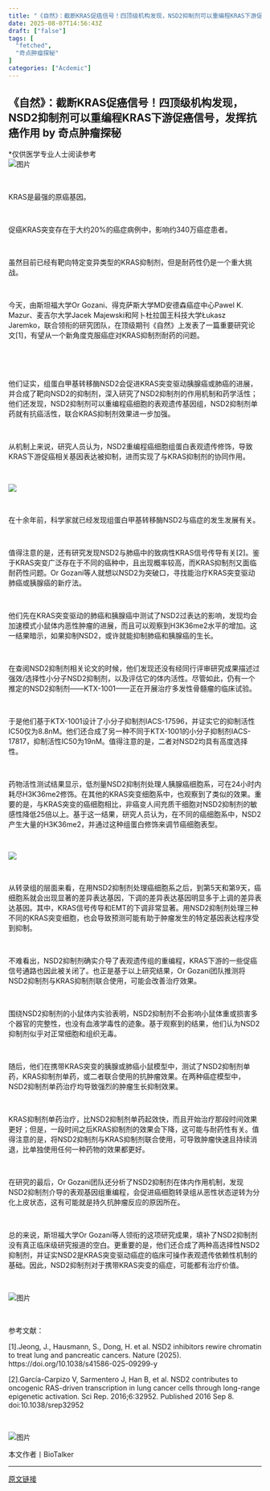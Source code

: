 ```yaml
---
title: "《自然》：截断KRAS促癌信号！四顶级机构发现，NSD2抑制剂可以重编程KRAS下游促癌信号，发挥抗癌作用"
date: 2025-08-07T14:56:43Z
draft: ["false"]
tags: [
  "fetched",
  "奇点肿瘤探秘"
]
categories: ["Acdemic"]
---
```

《自然》：截断KRAS促癌信号！四顶级机构发现，NSD2抑制剂可以重编程KRAS下游促癌信号，发挥抗癌作用 by 奇点肿瘤探秘
------
<div><section><section><section><section data-pm-slice="0 0 []"><span data-pm-slice="0 0 []"><span leaf="">*仅供医学专业人士阅读参考</span></span></section><section nodeleaf=""><img alt="图片" data-backh="179" data-backw="538" data-croporisrc="https://mmbiz.qpic.cn/sz_mmbiz_png/KOKAbfNqiaJLcffhq0DueBvaH7TdYyV9sXlK2Av1azHlgshCVL0u4fS9wiad4yMsWlAApKJ6uhNIF2GNAWNqEnxg/0?wx_fmt=png&amp;from=appmsg" data-cropselx2="538" data-cropsely2="179" data-imgfileid="100018536" data-ratio="0.3333333333333333" data-s="300,640" data-src="https://mmbiz.qpic.cn/sz_mmbiz_png/KOKAbfNqiaJLcffhq0DueBvaH7TdYyV9sXlK2Av1azHlgshCVL0u4fS9wiad4yMsWlAApKJ6uhNIF2GNAWNqEnxg/640?wx_fmt=png&amp;from=appmsg&amp;randomid=v45c540m&amp;wxfrom=5&amp;wx_lazy=1&amp;tp=webp" data-type="png" data-w="1080" src="https://mmbiz.qpic.cn/sz_mmbiz_png/KOKAbfNqiaJLcffhq0DueBvaH7TdYyV9sXlK2Av1azHlgshCVL0u4fS9wiad4yMsWlAApKJ6uhNIF2GNAWNqEnxg/640?wx_fmt=png&amp;from=appmsg&amp;randomid=v45c540m&amp;wxfrom=5&amp;wx_lazy=1&amp;tp=webp"></section><p><span leaf=""><br></span></p><p><span leaf="">KRAS是最强的原癌基因。</span></p><p><span leaf=""><br></span></p><p><span leaf="">促癌KRAS突变存在于大约20%的癌症病例中，影响约340万癌症患者。</span></p><p><span leaf=""><br></span></p><p><span leaf="">虽然目前已经有靶向特定变异类型的KRAS抑制剂，但是耐药性仍是一个重大挑战。</span></p><p><span leaf=""><br></span></p><p><span leaf="">今天，由<span textstyle="">斯坦福大学Or Gozani、得克萨斯大学MD安德森癌症中心Pawel K. Mazur、麦吉尔大学Jacek Majewski和阿卜杜拉国王科技大学Łukasz Jaremko</span>，联合领衔的研究团队，在顶级期刊《自然》上发表了一篇重要研究论文[1]，有望从一个新角度克服癌症对KRAS抑制剂耐药的问题。</span></p><p><span leaf=""><br></span></p><section nodeleaf=""><mp-common-videosnap data-pluginname="mpvideosnap" data-headimgurl="https://wx.qlogo.cn/finderhead/Q3auHgzwzM57frIpiaUfQRlVwgaFIhBDc7NEvzvteMJ1shI23UzAmng/0" data-username="v2_060000231003b20faec8cae7891bc2d2c701ee32b0774f6f091ef6c13dc7bbda5bd69abef933@finder" data-nickname="奇点网" data-desc="将在08月07日 17:30 直播" data-type="live" data-intro="一起来聊聊肠道微生物的奥秘吧！" data-noticeid="finderlivenotice-v2_060000231003b20faec8cae7891bc2d2c701ee32b0774f6f091ef6c13dc7bbda5bd69abef933@finder-1754548857377749-1441951619" data-status="0"></mp-common-videosnap></section><p><span leaf=""><br></span></p><p><span leaf="">他们证实，<span textstyle="">组蛋白甲基转移酶NSD2会促进KRAS突变驱动胰腺癌或肺癌的进展，并合成了靶向NSD2的抑制剂，深入研究了NSD2抑制剂的作用机制和药学活性；他们还发现，NSD2抑制剂可以重编程癌细胞的表观遗传基因组，NSD2抑制剂单药就有抗癌活性，联合KRAS抑制剂效果进一步加强</span>。</span></p><p><span leaf=""><br></span></p><p><span leaf="">从机制上来说，研究人员认为，<span textstyle="">NSD2重编程癌细胞组蛋白表观遗传修饰，导致KRAS下游促癌相关基因表达被抑制，进而实现了与KRAS抑制剂的协同作用</span>。</span></p><p><span leaf=""><br></span></p><section nodeleaf=""><img data-imgfileid="100019142" data-ratio="0.7287037037037037" data-s="300,640" data-src="https://mmbiz.qpic.cn/sz_mmbiz_png/KOKAbfNqiaJKYhtmiamdJWkXGz0ex8LdCQS7cFMF4DRTN9dYiaNUKSXG6ZW1fVGaaQicfvxpicJ311TOCN30fHoAmNA/640?wx_fmt=png&amp;from=appmsg" data-type="png" data-w="1080" type="block" src="https://mmbiz.qpic.cn/sz_mmbiz_png/KOKAbfNqiaJKYhtmiamdJWkXGz0ex8LdCQS7cFMF4DRTN9dYiaNUKSXG6ZW1fVGaaQicfvxpicJ311TOCN30fHoAmNA/640?wx_fmt=png&amp;from=appmsg"></section><p><span leaf=""><br></span></p><p><span leaf="">在十余年前，科学家就已经发现组蛋白甲基转移酶NSD2与癌症的发生发展有关。</span></p><p><span leaf=""><br></span></p><p><span leaf="">值得注意的是，还有研究发现NSD2与肺癌中的致病性KRAS信号传导有关[2]。鉴于KRAS突变广泛存在于不同的癌种中，且出现概率较高，而KRAS抑制剂又面临耐药性问题。Or Gozani等人就想以NSD2为突破口，寻找能治疗KRAS突变驱动肺癌或胰腺癌的新疗法。</span></p><p><span leaf=""><br></span></p><p><span leaf="">他们先在KRAS突变驱动的肺癌和胰腺癌中测试了<span textstyle="">NSD2过表达的影响，发现均会加速模式小鼠体内恶性肿瘤的进展，而且可以观察到H3K36me2水平的增加</span>。这一结果暗示，如果抑制NSD2，或许就能抑制肺癌和胰腺癌的生长。</span></p><p><span leaf=""><br></span></p><p><span leaf="">在查阅NSD2抑制剂相关论文的时候，他们发现<span textstyle="">还没有经同行评审研究成果描述过强效/选择性小分子NSD2抑制剂，以及评估它的体内活性</span>。尽管如此，仍有一个推定的NSD2抑制剂——KTX-1001——正在开展治疗多发性骨髓瘤的临床试验。</span></p><p><span leaf=""><br></span></p><p><span leaf="">于是他们基于KTX-1001设计了小分子抑制剂IACS-17596，并证实它的抑制活性IC50仅为8.8nM。他们还合成了另一种不同于KTX-1001的小分子抑制剂IACS-17817，抑制活性IC50为19nM。值得注意的是，<span textstyle="">二者对NSD2均具有高度选择性。</span></span></p><p><span leaf=""><br></span></p><p><span leaf="">药物活性测试结果显示，低剂量NSD2抑制剂处理人胰腺癌细胞系，可<span textstyle="">在24小时内耗尽H3K36me2修饰</span>。在其他的KRAS突变细胞系中，也观察到了类似的效果。重要的是，与KRAS突变的癌细胞相比，非癌变人间充质干细胞对NSD2抑制剂的敏感性降低25倍以上。基于这一结果，研究人员认为，在不同的癌细胞系中，NSD2产生大量的H3K36me2，并通过这种组蛋白修饰来调节癌细胞表型。</span></p><p><span leaf=""><br></span></p><section nodeleaf=""><img data-src="https://mmbiz.qpic.cn/sz_mmbiz_jpg/KOKAbfNqiaJLlwGiaUDVAjah1Yhqib506MxvuIPDXvLTNB3WfRPnaCEYJGkAyG3HbcicOBiarHlxf6EoKBwE2IiaSnIA/640?wx_fmt=jpeg" data-ratio="0.6666666666666666" data-s="300,640" data-type="jpeg" data-w="1200" type="block" data-imgfileid="100004375" src="https://mmbiz.qpic.cn/sz_mmbiz_jpg/KOKAbfNqiaJLlwGiaUDVAjah1Yhqib506MxvuIPDXvLTNB3WfRPnaCEYJGkAyG3HbcicOBiarHlxf6EoKBwE2IiaSnIA/640?wx_fmt=jpeg"></section><p><span leaf=""><br></span></p><p><span leaf="">从转录组的层面来看，在用NSD2抑制剂处理癌细胞系之后，到第5天和第9天，癌细胞系就会出现显著的差异表达基因，下调的差异表达基因明显多于上调的差异表达基因。其中，<span textstyle="">KRAS信号传导和EMT的下调非常显著。用NSD2抑制剂处理三种不同的KRAS突变细胞，也会导致预测可能有助于肿瘤发生的特定基因表达程序受到抑制。</span></span></p><p><span leaf=""><br></span></p><p><span leaf="">不难看出，NSD2抑制剂确实介导了表观遗传组的重编程，KRAS下游的一些促癌信号通路也因此被关闭了。也正是基于以上研究结果，Or Gozani团队推测将NSD2抑制剂与KRAS抑制剂联合使用，可能会改善治疗效果。</span></p><p><span leaf=""><br></span></p><p><span leaf="">围绕NSD2抑制剂的小鼠体内实验表明，NSD2抑制剂不会影响小鼠体重或损害多个器官的完整性，也没有血液学毒性的迹象。基于观察到的结果，他们认为<span textstyle="">NSD2抑制剂似乎对正常细胞和组织无毒</span>。</span></p><p><span leaf=""><br></span></p><p><span leaf="">随后，他们在携带KRAS突变的胰腺或肺癌小鼠模型中，测试了NSD2抑制剂单药，KRAS抑制剂单药，或二者联合使用的抗肿瘤效果。在两种癌症模型中，NSD2抑制剂单药治疗均导致强烈的肿瘤生长抑制效果。</span></p><p><span leaf=""><br></span></p><p><span leaf="">KRAS抑制剂单药治疗，比NSD2抑制剂单药起效快，而且开始治疗那段时间效果更好；但是，一段时间之后KRAS抑制剂的效果会下降，这可能与耐药性有关。值得注意的是，<span textstyle="">将NSD2抑制剂与KRAS抑制剂联合使用，可导致肿瘤快速且持续消退，比单独使用任何一种药物的效果都更好。</span></span></p><p><span leaf=""><br></span></p><p><span leaf="">在研究的最后，Or Gozani团队还分析了NSD2抑制剂在体内作用机制，发现<span textstyle="">NSD2抑制剂介导的表观基因组重编程，会促进癌细胞转录组从恶性状态逆转为分化上皮状态</span>，这有可能就是持久抗肿瘤反应的原因所在。</span></p><p><span leaf=""><br></span></p><p><span leaf="">总的来说，斯坦福大学Or Gozani等人领衔的这项研究成果，填补了NSD2抑制剂没有真正临床级研究报道的空白。更重要的是，他们还合成了两种高选择性NSD2抑制剂，并证实NSD2是KRAS突变驱动癌症的临床可操作表观遗传依赖性机制的基础。因此，<span textstyle="">NSD2抑制剂对于携带KRAS突变的癌症，可能都有治疗价值。</span></span></p><p><span leaf=""><br></span></p><p><span leaf=""><img alt="图片" data-imgfileid="100018537" data-ratio="0.9" data-s="300,640" data-src="https://mmbiz.qpic.cn/sz_mmbiz_png/KOKAbfNqiaJLcffhq0DueBvaH7TdYyV9sic7wBMaeZRGCzSBnXK3yC9B2fibNiarTGP6DWiaLwbrj7RaOZREXg42ZVw/640?wx_fmt=png&amp;from=appmsg&amp;randomid=t2dyk3u6&amp;wxfrom=5&amp;wx_lazy=1&amp;tp=webp" data-type="png" data-w="1080" type="block" src="https://mmbiz.qpic.cn/sz_mmbiz_png/KOKAbfNqiaJLcffhq0DueBvaH7TdYyV9sic7wBMaeZRGCzSBnXK3yC9B2fibNiarTGP6DWiaLwbrj7RaOZREXg42ZVw/640?wx_fmt=png&amp;from=appmsg&amp;randomid=t2dyk3u6&amp;wxfrom=5&amp;wx_lazy=1&amp;tp=webp"></span></p><p><span leaf=""><br></span></p><p><span leaf=""><span textstyle="">参考文献：</span></span></p><p><span leaf=""><span textstyle="">[1].Jeong, J., Hausmann, S., Dong, H. et al. NSD2 inhibitors rewire chromatin to treat lung and pancreatic cancers. Nature (2025). https://doi.org/10.1038/s41586-025-09299-y</span></span></p><p><span leaf=""><span textstyle="">[2].García-Carpizo V, Sarmentero J, Han B, et al. NSD2 contributes to oncogenic RAS-driven transcription in lung cancer cells through long-range epigenetic activation. Sci Rep. 2016;6:32952. Published 2016 Sep 8. doi:10.1038/srep32952</span></span></p><p><span leaf=""><br></span></p><section data-pm-slice="0 0 []" nodeleaf=""><img data-src="https://mmbiz.qpic.cn/sz_mmbiz_png/KOKAbfNqiaJLuPGzb5p6meFcibT8xA5b4m8l5fhsiax8LjYgia6icxBJicVxmVEubYNasfVwXv5yu9zB5GNiaImqVicS6A/640?wx_fmt=png&amp;wxfrom=5&amp;wx_lazy=1&amp;wx_co=1&amp;randomid=o3trcnr7&amp;tp=webp" alt="图片" data-ratio="0.5004995004995005" data-s="300,640" data-type="other" data-w="1001" data-imgfileid="100017998" src="https://mmbiz.qpic.cn/sz_mmbiz_png/KOKAbfNqiaJLuPGzb5p6meFcibT8xA5b4m8l5fhsiax8LjYgia6icxBJicVxmVEubYNasfVwXv5yu9zB5GNiaImqVicS6A/640?wx_fmt=png&amp;wxfrom=5&amp;wx_lazy=1&amp;wx_co=1&amp;randomid=o3trcnr7&amp;tp=webp"></section><p><span><span data-pm-slice="0 0 []"><span leaf="">本文作者丨BioTalker</span></span></span></p></section></section></section><p><mp-style-type data-value="10000"></mp-style-type></p></div>  
<hr>
<a href="https://mp.weixin.qq.com/s/yvIKTb3VniYYrykiGTXIlg",target="_blank" rel="noopener noreferrer">原文链接</a>
